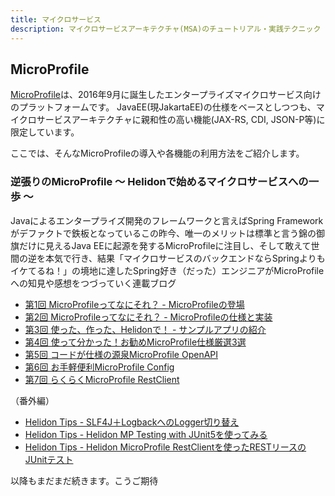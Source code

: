 ```yaml
---
title: マイクロサービス
description: マイクロサービスアーキテクチャ(MSA)のチュートリアル・実践テクニック
---
```


## MicroProfile
[MicroProfile](https://microprofile.io/)は、2016年9月に誕生したエンタープライズマイクロサービス向けのプラットフォームです。
JavaEE(現JakartaEE)の仕様をベースとしつつも、マイクロサービスアーキテクチャに親和性の高い機能(JAX-RS, CDI, JSON-P等)に限定しています。

ここでは、そんなMicroProfileの導入や各機能の利用方法をご紹介します。


### 逆張りのMicroProfile ～ Helidonで始めるマイクロサービスへの一歩 ～
Javaによるエンタープライズ開発のフレームワークと言えばSpring Frameworkがデファクトで鉄板となっているこの昨今、唯一のメリットは標準と言う錦の御旗だけに見えるJava EEに起源を発するMicroProfileに注目し、そして敢えて世間の逆を本気で行き、結果「マイクロサービスのバックエンドならSpringよりもイケてるね！」の境地に達したSpring好き（だった）エンジニアがMicroProfileへの知見や感想をつづっていく連載ブログ

- [第1回 MicroProfileってなにそれ？ - MicroProfileの登場](/msa/mp/cntrn01-what-mp/)
- [第2回 MicroProfileってなにそれ？ - MicroProfileの仕様と実装](/msa/mp/cntrn02-what-mp/)
- [第3回 使った、作った、Helidonで！ - サンプルアプリの紹介](/msa/mp/cntrn03-sampleapp-helidon/)
- [第4回 使って分かった！お勧めMicroProfile仕様厳選3選](/msa/mp/cntrn04-spec-ranking/)
- [第5回 コードが仕様の源泉MicroProfile OpenAPI](/msa/mp/cntrn05-mp-openapi/)
- [第6回 お手軽便利MicroProfile Config](/msa/mp/cntrn06-mp-config/)
- [第7回 らくらくMicroProfile RestClient](/msa/mp/cntrn07-mp-restclient/)

（番外編）
- [Helidon Tips - SLF4J＋LogbackへのLogger切り替え](/msa/mp/ext01-helidon-logback/)
- [Helidon Tips - Helidon MP Testing with JUnit5を使ってみる](/msa/mp/ext02-helidon-testing/)
- [Helidon Tips - Helidon MicroProfile RestClientを使ったRESTリースのJUnitテスト](/msa/mp/ext03-helidon-rest-testing)


以降もまだまだ続きます。こうご期待